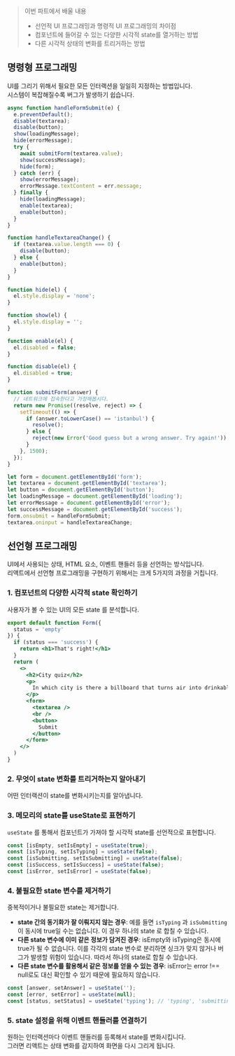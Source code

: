 > 이번 파트에서 배울 내용
> - 선언적 UI 프로그래밍과 명령적 UI 프로그래밍의 차이점  
> - 컴포넌트에 들어갈 수 있는 다양한 시각적 state를 열거하는 방법  
> - 다른 시각적 상태의 변화를 트리거하는 방법  

## 명령형 프로그래밍
UI를 그리기 위해서 필요한 모든 인터랙션을 일일히 지정하는 방법입니다.  
시스템이 복잡해질수록 버그가 발생하기 쉽습니다.  

```js
async function handleFormSubmit(e) {
  e.preventDefault();
  disable(textarea);
  disable(button);
  show(loadingMessage);
  hide(errorMessage);
  try {
    await submitForm(textarea.value);
    show(successMessage);
    hide(form);
  } catch (err) {
    show(errorMessage);
    errorMessage.textContent = err.message;
  } finally {  
    hide(loadingMessage);
    enable(textarea);
    enable(button);
  }
}

function handleTextareaChange() {
  if (textarea.value.length === 0) {
    disable(button);
  } else {
    enable(button);
  }
}

function hide(el) {
  el.style.display = 'none';
}

function show(el) {
  el.style.display = '';
}

function enable(el) {
  el.disabled = false;
}

function disable(el) {
  el.disabled = true;
}

function submitForm(answer) {
  // 네트워크에 접속한다고 가정해봅시다.
  return new Promise((resolve, reject) => {
    setTimeout(() => {
      if (answer.toLowerCase() == 'istanbul') {
        resolve();
      } else {
        reject(new Error('Good guess but a wrong answer. Try again!'));
      }
    }, 1500);
  });
}

let form = document.getElementById('form');
let textarea = document.getElementById('textarea');
let button = document.getElementById('button');
let loadingMessage = document.getElementById('loading');
let errorMessage = document.getElementById('error');
let successMessage = document.getElementById('success');
form.onsubmit = handleFormSubmit;
textarea.oninput = handleTextareaChange;
```

## 선언형 프로그래밍
UI에서 사용되는 상태, HTML 요소, 이벤트 핸들러 등을 선언하는 방식입니다.  
리액트에서 선언형 프로그래밍을 구현하기 위해서는 크게 5가지의 과정을 거칩니다.  

### 1. 컴포넌트의 다양한 시각적 state 확인하기
사용자가 볼 수 있는 UI의 모든 state 를 분석합니다.  

```jsx
export default function Form({
  status = 'empty'
}) {
  if (status === 'success') {
    return <h1>That's right!</h1>
  }
  return (
    <>
      <h2>City quiz</h2>
      <p>
        In which city is there a billboard that turns air into drinkable water?
      </p>
      <form>
        <textarea />
        <br />
        <button>
          Submit
        </button>
      </form>
    </>
  )
}
```

### 2. 무엇이 state 변화를 트리거하는지 알아내기
어떤 인터랙션이 state를 변화시키는지를 알아냅니다.  

### 3. 메모리의 state를 useState로 표현하기
`useState` 를 통해서 컴포넌트가 가져야 할 시각적 state를 선언적으로 표현합니다.  

```jsx
const [isEmpty, setIsEmpty] = useState(true);
const [isTyping, setIsTyping] = useState(false);
const [isSubmitting, setIsSubmitting] = useState(false);
const [isSuccess, setIsSuccess] = useState(false);
const [isError, setIsError] = useState(false);
```

### 4. 불필요한 state 변수를 제거하기
중복적이거나 불필요한 state는 제거합니다.  

- **state 간의 동기화가 잘 이뤄지지 않는 경우**: 예를 들면 `isTyping` 과 `isSubmitting` 이 동시에 true일 수는 없습니다. 이 경우 하나의 state 로 합칠 수 있습니다.  
- **다른 state 변수에 이미 같은 정보가 담겨진 경우**: isEmpty와 isTyping은 동시에 true가 될 수 없습니다. 이를 각각의 state 변수로 분리하면 싱크가 맞지 않거나 버그가 발생할 위험이 있습니다. 따라서 하나의 state로 합칠 수 있습니다.  
- **다른 state 변수를 활용해서 같은 정보를 얻을 수 있는 경우**: isError는 error !== null로도 대신 확인할 수 있기 때문에 필요하지 않습니다.  

```jsx
const [answer, setAnswer] = useState('');
const [error, setError] = useState(null);
const [status, setStatus] = useState('typing'); // 'typing', 'submitting', or 'success'
```

### 5. state 설정을 위해 이벤트 핸들러를 연결하기
원하는 인터랙션마다 이벤트 핸들러를 등록해서 state를 변화시킵니다.  
그러면 리액트는 상태 변화를 감지하여 화면을 다시 그리게 됩니다.  
